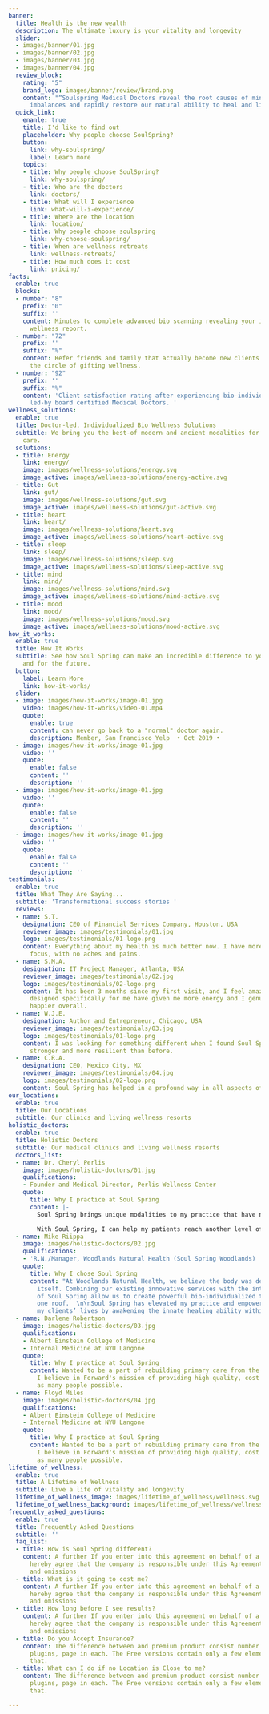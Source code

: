 ```yaml
---
banner:
  title: Health is the new wealth
  description: The ultimate luxury is your vitality and longevity
  slider:
  - images/banner/01.jpg
  - images/banner/02.jpg
  - images/banner/03.jpg
  - images/banner/04.jpg
  review_block:
    rating: "5"
    brand_logo: images/banner/review/brand.png
    content: "“Soulspring Medical Doctors reveal the root causes of mind-body-energy
      imbalances and rapidly restore our natural ability to heal and live well beyond.”"
  quick_link:
    enanle: true
    title: I'd like to find out
    placeholder: Why people choose SoulSpring?
    button:
      link: why-soulspring/
      label: Learn more
    topics:
    - title: Why people choose SoulSpring?
      link: why-soulspring/
    - title: Who are the doctors
      link: doctors/
    - title: What will I experience
      link: what-will-i-experience/
    - title: Where are the location
      link: location/
    - title: Why people choose soulspring
      link: why-choose-soulspring/
    - title: When are wellness retreats
      link: wellness-retreats/
    - title: How much does it cost
      link: pricing/
facts:
  enable: true
  blocks:
  - number: "8"
    prefix: "0"
    suffix: ''
    content: Minutes to complete advanced bio scanning revealing your individual bio
      wellness report.
  - number: "72"
    prefix: ''
    suffix: "%"
    content: Refer friends and family that actually become new clients and continue
      the circle of gifting wellness.
  - number: "92"
    prefix: ''
    suffix: "%"
    content: 'Client satisfaction rating after experiencing bio-individualized modalities
      led-by board certified Medical Doctors. '
wellness_solutions:
  enable: true
  title: Doctor-led, Individualized Bio Wellness Solutions
  subtitle: We bring you the best-of modern and ancient modalities for holistic health
    care.
  solutions:
  - title: Energy
    link: energy/
    image: images/wellness-solutions/energy.svg
    image_active: images/wellness-solutions/energy-active.svg
  - title: Gut
    link: gut/
    image: images/wellness-solutions/gut.svg
    image_active: images/wellness-solutions/gut-active.svg
  - title: heart
    link: heart/
    image: images/wellness-solutions/heart.svg
    image_active: images/wellness-solutions/heart-active.svg
  - title: sleep
    link: sleep/
    image: images/wellness-solutions/sleep.svg
    image_active: images/wellness-solutions/sleep-active.svg
  - title: mind
    link: mind/
    image: images/wellness-solutions/mind.svg
    image_active: images/wellness-solutions/mind-active.svg
  - title: mood
    link: mood/
    image: images/wellness-solutions/mood.svg
    image_active: images/wellness-solutions/mood-active.svg
how_it_works:
  enable: true
  title: How It Works
  subtitle: See how Soul Spring can make an incredible difference to your health today
    and for the future.
  button:
    label: Learn More
    link: how-it-works/
  slider:
  - image: images/how-it-works/image-01.jpg
    video: images/how-it-works/video-01.mp4
    quote:
      enable: true
      content: can never go back to a "normal" doctor again.
      description: Member, San Francisco Yelp  • Oct 2019 •
  - image: images/how-it-works/image-01.jpg
    video: ''
    quote:
      enable: false
      content: ''
      description: ''
  - image: images/how-it-works/image-01.jpg
    video: ''
    quote:
      enable: false
      content: ''
      description: ''
  - image: images/how-it-works/image-01.jpg
    video: ''
    quote:
      enable: false
      content: ''
      description: ''
testimonials:
  enable: true
  title: What They Are Saying...
  subtitle: 'Transformational success stories '
  reviews:
  - name: S.T.
    designation: CEO of Financial Services Company, Houston, USA
    reviewer_image: images/testimonials/01.jpg
    logo: images/testimonials/01-logo.png
    content: Everything about my health is much better now. I have more energy and
      focus, with no aches and pains.
  - name: S.M.A.
    designation: IT Project Manager, Atlanta, USA
    reviewer_image: images/testimonials/02.jpg
    logo: images/testimonials/02-logo.png
    content: It has been 3 months since my first visit, and I feel amazing! The therapies
      designed specifically for me have given me more energy and I genuinely feel
      happier overall.
  - name: W.J.E.
    designation: Author and Entrepreneur, Chicago, USA
    reviewer_image: images/testimonials/03.jpg
    logo: images/testimonials/01-logo.png
    content: I was looking for something different when I found Soul Spring. I feel
      stronger and more resilient than before.
  - name: C.R.A.
    designation: CEO, Mexico City, MX
    reviewer_image: images/testimonials/04.jpg
    logo: images/testimonials/02-logo.png
    content: Soul Spring has helped in a profound way in all aspects of my health.
our_locations:
  enable: true
  title: Our Locations
  subtitle: Our clinics and living wellness resorts
holistic_doctors:
  enable: true
  title: Holistic Doctors
  subtitle: Our medical clinics and living wellness resorts
  doctors_list:
  - name: Dr. Cheryl Perlis
    image: images/holistic-doctors/01.jpg
    qualifications:
    - Founder and Medical Director, Perlis Wellness Center
    quote:
      title: Why I practice at Soul Spring
      content: |-
        Soul Spring brings unique modalities to my practice that have not been available in the past. My patients leave the office feeling better right away.

        With Soul Spring, I can help my patients reach another level of health and live life fully, with more vitality and more energy.
  - name: Mike Riippa
    image: images/holistic-doctors/02.jpg
    qualifications:
    - 'R.N./Manager, Woodlands Natural Health (Soul Spring Woodlands) '
    quote:
      title: Why I chose Soul Spring
      content: "At Woodlands Natural Health, we believe the body was designed to heal
        itself. Combining our existing innovative services with the integrative modalities
        of Soul Spring allow us to create powerful bio-individualized therapies under
        one roof.  \n\nSoul Spring has elevated my practice and empowered me to change
        my clients’ lives by awakening the innate healing ability within their bodies."
  - name: Darlene Robertson
    image: images/holistic-doctors/03.jpg
    qualifications:
    - Albert Einstein College of Medicine
    - Internal Medicine at NYU Langone
    quote:
      title: Why I practice at Soul Spring
      content: Wanted to be a part of rebuilding primary care from the ground up.
        I believe in Forward's mission of providing high quality, cost effective care
        as many people possible.
  - name: Floyd Miles
    image: images/holistic-doctors/04.jpg
    qualifications:
    - Albert Einstein College of Medicine
    - Internal Medicine at NYU Langone
    quote:
      title: Why I practice at Soul Spring
      content: Wanted to be a part of rebuilding primary care from the ground up.
        I believe in Forward's mission of providing high quality, cost effective care
        as many people possible.
lifetime_of_wellness:
  enable: true
  title: A Lifetime of Wellness
  subtitle: Live a life of vitality and longevity
  lifetime_of_wellness_image: images/lifetime_of_wellness/wellness.svg
  lifetime_of_wellness_background: images/lifetime_of_wellness/wellness-bg.jpg
frequently_asked_questions:
  enable: true
  title: Frequently Asked Questions
  subtitle: ''
  faq_list:
  - title: How is Soul Spring different?
    content: A further If you enter into this agreement on behalf of a company, you
      hereby agree that the company is responsible under this Agreement for all actions
      and omissions
  - title: What is it going to cost me?
    content: A further If you enter into this agreement on behalf of a company, you
      hereby agree that the company is responsible under this Agreement for all actions
      and omissions
  - title: How long before I see results?
    content: A further If you enter into this agreement on behalf of a company, you
      hereby agree that the company is responsible under this Agreement for all actions
      and omissions
  - title: Do you Accept Insurance?
    content: The difference between and premium product consist number of components,
      plugins, page in each. The Free versions contain only a few elements and pages
      that.
  - title: What can I do if no Location is Close to me?
    content: The difference between and premium product consist number of components,
      plugins, page in each. The Free versions contain only a few elements and pages
      that.

---
```

